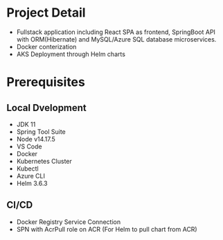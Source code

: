 
# Project Detail
- Fullstack application including React SPA as frontend, SpringBoot API with ORM(Hibernate) and MySQL/Azure SQL database microservices.
- Docker conterization
- AKS Deployment through Helm charts

# Prerequisites

##  Local Dvelopment
- JDK 11
- Spring Tool Suite
- Node v14.17.5
- VS Code
- Docker
- Kubernetes Cluster
- Kubectl
- Azure CLI
- Helm 3.6.3

## CI/CD 
- Docker Registry Service Connection
- SPN with AcrPull role on ACR (For Helm to pull chart from ACR)
